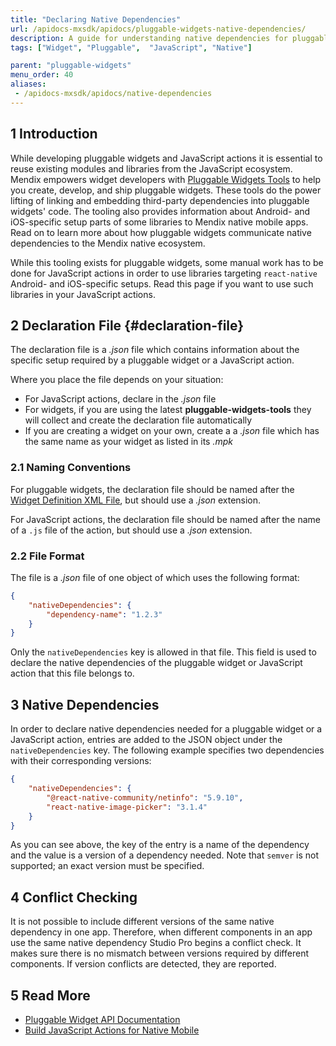 ```yaml
---
title: "Declaring Native Dependencies"
url: /apidocs-mxsdk/apidocs/pluggable-widgets-native-dependencies/
description: A guide for understanding native dependencies for pluggable widgets and JavaScript actions.
tags: ["Widget", "Pluggable",  "JavaScript", "Native"]

parent: "pluggable-widgets"
menu_order: 40
aliases:
 - /apidocs-mxsdk/apidocs/native-dependencies
---
```


## 1 Introduction

While developing pluggable widgets and JavaScript actions it is essential to reuse existing modules and libraries from the JavaScript ecosystem. Mendix empowers widget developers with [Pluggable Widgets Tools](https://github.com/mendix/widgets-resources/tree/master/packages/tools/pluggable-widgets-tools) to help you create, develop, and ship pluggable widgets. These tools do the power lifting of linking and embedding third-party dependencies into pluggable widgets' code. The tooling also provides information about Android- and iOS-specific setup parts of some libraries to Mendix native mobile apps. Read on to learn more about how pluggable widgets communicate native dependencies to the Mendix native ecosystem.

While this tooling exists for pluggable widgets, some manual work has to be done for JavaScript actions in order to use libraries targeting `react-native` Android- and iOS-specific setups. Read this page if you want to use such libraries in your JavaScript actions.

## 2 Declaration File {#declaration-file}

The declaration file is a *.json* file which contains information about the specific setup required by a pluggable widget or a JavaScript action.

Where you place the file depends on your situation:

* For JavaScript actions, declare in the *.json* file
* For widgets, if you are using the latest **pluggable-widgets-tools** they will collect and create the declaration file automatically
* If you are creating a widget on your own, create a a *.json* file which has the same name as your widget as listed in its *.mpk*

### 2.1 Naming Conventions

For pluggable widgets, the declaration file should be named after the [Widget Definition XML File](/apidocs-mxsdk/apidocs/pluggable-widgets#widget-definition), but should use a *.json* extension.

For JavaScript actions, the declaration file should be named after the name of a `.js` file of the action, but should use a *.json* extension.

### 2.2 File Format

The file is a *.json* file of one object of which uses the following format:

```json
{
    "nativeDependencies": {
        "dependency-name": "1.2.3"
    }
}
```

Only the `nativeDependencies` key is allowed in that file. This field is used to declare the native dependencies of the pluggable widget or JavaScript action that this file belongs to.

## 3 Native Dependencies

In order to declare native dependencies needed for a pluggable widget or a JavaScript action, entries are added to the JSON object under the `nativeDependencies` key. The following example specifies two dependencies with their corresponding versions:

```json
{
    "nativeDependencies": {
        "@react-native-community/netinfo": "5.9.10",
        "react-native-image-picker": "3.1.4"
    }
}
```

As you can see above, the key of the entry is a name of the dependency and the value is a version of a dependency needed. Note that `semver` is not supported; an exact version must be specified.

## 4 Conflict Checking

It is not possible to include different versions of the same native dependency in one app. Therefore, when different components in an app use the same native dependency Studio Pro begins a conflict check. It makes sure there is no mismatch between versions required by different components. If version conflicts are detected, they are reported.

## 5 Read More

* [Pluggable Widget API Documentation](/apidocs-mxsdk/apidocs/pluggable-widgets)
* [Build JavaScript Actions for Native Mobile](/howto/extensibility/create-native-javascript-action)
